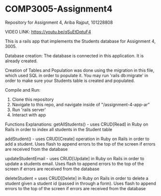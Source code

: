 # COMP3005-Assignment4
Repository for Assignment 4, Ariba Rajput, 101228808

VIDEO LINK: https://youtu.be/qSuEtDqtuF4 

This is a rails app that implements the Students database for Assignment 4, 3005. 

Database creation:
The database is connected in this application. It is already created. 

Creation of Tables and Population was done using the migration in this file, which used SQL in order to populate it. You may run 'rails db:migrate' in order to make sure your Students table is created and populated. 

Compile and Run: 
1. Clone this repository
2. Navigate to this repo, and navigate inside of "/assignment-4-app-ar"
3. Run 'rails server'
4. Interact with app

Functions Explanations:
getAllStudents() - uses CRUD[Read] in Ruby on Rails in order to index all students in the Student table

addStudent() - uses CRUD[Create] operation in Ruby on Rails in order to add a student. Uses flash to append errors to the top of the screen if errors are received from the database

updateStudentEmail - uses CRUD[Update] in Ruby on Rails in order to update a students email. Uses flash to append errors to the top of the screen if errors are received from the database

deleteStudent = uses CRUD[Delete] in Ruby on Rails in order to delete a student given a student id (passed in through a form). Uses flash to append errors to the top of the screen if errors are received from the database
